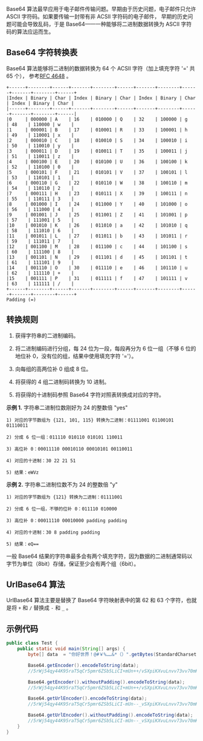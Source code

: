 Base64 算法最早应用于电子邮件传输问题。早期由于历史问题，电子邮件只允许 ASCII 字符码。如果要传输一封带有非 ACSII 字符码的电子邮件，
早期的历史问题可能会导致乱码，于是 Base64——一种能够将二进制数据转换为 ASCII 字符码的算法应运而生。

## Base64 字符转换表
Base64 算法能够将二进制的数据转换为 64 个 ACSII 字符（加上填充字符 '=' 共 65 个）， 参考[RFC 4648](https://www.rfc-editor.org/rfc/rfc4648.html#page-5) 。
```
+------+--------+------+-------+--------+------+-------+--------+------+-------+--------+------+
|Index | Binary | Char | Index | Binary | Char | Index | Binary | Char | Index | Binary | Char |
|------+--------+------+-------+--------+------+-------+--------+------+-------+--------+------|
|0     | 000000 | A    | 16    | 010000 | Q    | 32    | 100000 | g    | 48    | 110000 | w    |
|1     | 000001 | B    | 17    | 010001 | R    | 33    | 100001 | h    | 49    | 110001 | x    |
|2     | 000010 | C    | 18    | 010010 | S    | 34    | 100010 | i    | 50    | 110010 | y    |
|3     | 000011 | D    | 19    | 010011 | T    | 35    | 100011 | j    | 51    | 110011 | z    |
|4     | 000100 | E    | 20    | 010100 | U    | 36    | 100100 | k    | 52    | 110100 | 0    |
|5     | 000101 | F    | 21    | 010101 | V    | 37    | 100101 | l    | 53    | 110101 | 1    |
|6     | 000110 | G    | 22    | 010110 | W    | 38    | 100110 | m    | 54    | 110110 | 2    |
|7     | 000111 | H    | 23    | 010111 | X    | 39    | 100111 | n    | 55    | 110111 | 3    |
|8     | 001000 | I    | 24    | 011000 | Y    | 40    | 101000 | o    | 56    | 111000 | 4    |
|9     | 001001 | J    | 25    | 011001 | Z    | 41    | 101001 | p    | 57    | 111001 | 5    |
|10    | 001010 | K    | 26    | 011010 | a    | 42    | 101010 | q    | 58    | 111010 | 6    |
|11    | 001011 | L    | 27    | 011011 | b    | 43    | 101011 | r    | 59    | 111011 | 7    |
|12    | 001100 | M    | 28    | 011100 | c    | 44    | 101100 | s    | 60    | 111100 | 8    |
|13    | 001101 | N    | 29    | 011101 | d    | 45    | 101101 | t    | 61    | 111101 | 9    |
|14    | 001110 | O    | 30    | 011110 | e    | 46    | 101110 | u    | 62    | 111110 | +    |
|15    | 001111 | P    | 31    | 011111 | f    | 47    | 101111 | v    | 63    | 111111 | /    |
+------+--------+------+-------+--------+------+-------+--------+------+-------+--------+------+
Padding (=)
```
## 转换规则
1. 获得字符串的二进制编码。

2. 将二进制编码进行分组，每 24 位为一段，每段再分为 6 位一组（不够 6 位的地位补 0，没有位的组，结果中使用填充字符 '='）。

3. 向每组的高两位补 0 组成 8 位。

4. 将获得的 4 组二进制码转换为 10 进制。

5. 将获得的十进制码参照 Base64 字符对照表转换成对应的字符。


**示例 1.** 字符串二进制位数刚好为 24 的整数倍 "yes"

	1) 对应的字节数组为 {121, 101, 115} 转换为二进制：01111001 01100101 01110011

	2) 分成 6 位一组：011110 010110 010101 110011

	3) 高位补 0：00011110 00010110 00010101 00110011

	4) 对应的十进制：30 22 21 51

	5) 结果：eWVz

**示例 2.** 字符串二进制位数不为 24 的整数倍 "y"

	1) 对应的字节数组为 {121} 转换为二进制：01111001

	2) 分成 6 位一组，不够的位补 0：011110 010000

	3) 高位补 0：00011110 00010000 padding padding

	4) 对应的十进制：30 8 padding padding

	5) 结果：eQ==

一般 Base64 结果的字符串最多会有两个填充字符，因为数据的二进制通常码以字节为单位（8bit）存储，保证至少会有两个组（6bit）。

## UrlBase64 算法
UrlBase64 算法主要是替换了 Base64 字符映射表中的第 62 和 63 个字符，也就是将 `+` 和 `/` 替换成 `-` 和 `_` 。

## 示例代码
```java
public class Test {
    public static void main(String[] args) {
        byte[] data  = "你好世界！@#￥%……&*（）".getBytes(StandardCharsets.UTF_8);

        Base64.getEncoder().encodeToString(data);
        //5rWj54qy44K95raT5qCr5pmr6ZSb5LiCI+mUn++/vSXpiKXvuLnvv73vv70mKumUm+WgrOe0mg==

        Base64.getEncoder().withoutPadding().encodeToString(data);
        //5rWj54qy44K95raT5qCr5pmr6ZSb5LiCI+mUn++/vSXpiKXvuLnvv73vv70mKumUm+WgrOe0mg

        Base64.getUrlEncoder().encodeToString(data);
        //5rWj54qy44K95raT5qCr5pmr6ZSb5LiCI-mUn--_vSXpiKXvuLnvv73vv70mKumUm-WgrOe0mg==

        Base64.getUrlEncoder().withoutPadding().encodeToString(data);
        //5rWj54qy44K95raT5qCr5pmr6ZSb5LiCI-mUn--_vSXpiKXvuLnvv73vv70mKumUm-WgrOe0mg
    }
}
```